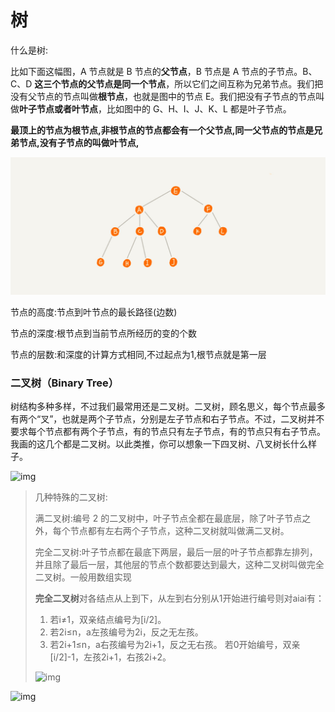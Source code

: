 # 树

什么是树:

比如下面这幅图，A 节点就是 B 节点的**父节点**，B 节点是 A 节点的子节点。B、C、D **这三个节点的父节点是同一个节点**，所以它们之间互称为兄弟节点。我们把没有父节点的节点叫做**根节点**，也就是图中的节点 E。我们把没有子节点的节点叫做**叶子节点或者叶节点**，比如图中的 G、H、I、J、K、L 都是叶子节点。

**最顶上的节点为根节点,非根节点的节点都会有一个父节点,同一父节点的节点是兄弟节点,没有子节点的叫做叶节点,**

![img](https://raw.githubusercontent.com/Nocye/ImageBed/master/20200917163344.jpeg)

节点的高度:节点到叶节点的最长路径(边数)

节点的深度:根节点到当前节点所经历的变的个数

节点的层数:和深度的计算方式相同,不过起点为1,根节点就是第一层

### 二叉树（Binary Tree）

树结构多种多样，不过我们最常用还是二叉树。二叉树，顾名思义，每个节点最多有两个“叉”，也就是两个子节点，分别是左子节点和右子节点。不过，二叉树并不要求每个节点都有两个子节点，有的节点只有左子节点，有的节点只有右子节点。我画的这几个都是二叉树。以此类推，你可以想象一下四叉树、八叉树长什么样子。

![img](D:\Learn\算法\Image\09c2972d56eb0cf67e727deda0e9412b.jpg)

> 几种特殊的二叉树:
>
> 满二叉树:编号 2 的二叉树中，叶子节点全都在最底层，除了叶子节点之外，每个节点都有左右两个子节点，这种二叉树就叫做满二叉树。
>
> 完全二叉树:叶子节点都在最底下两层，最后一层的叶子节点都靠左排列，并且除了最后一层，其他层的节点个数都要达到最大，这种二叉树叫做完全二叉树。一般用数组实现
>
> **完全二叉树**对各结点从上到下，从左到右分别从1开始进行编号则对aiai有：
>
> 1. 若i≠1，双亲结点编号为[i/2]。
> 2. 若2i≤n，a左孩编号为2i，反之无左孩。
> 3. 若2i+1≤n，a右孩编号为2i+1，反之无右孩。
>    若0开始编号，双亲[i/2]-1，左孩2i+1，右孩2i+2。
>
> ![img](D:\Learn\算法\Image\18413c6597c2850b75367393b401ad60.jpg)

![img](https://static001.geekbang.org/resource/image/14/30/14eaa820cb89a17a7303e8847a412330.jpg)

